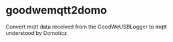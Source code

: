 # goodwemqtt2domo
Convert mqtt data received from the GoodWeUSBLogger to mqtt understood by Domoticz

